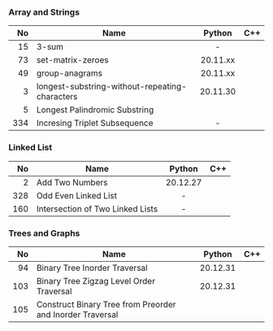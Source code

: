 ### Array and Strings

|  No | Name                                           |  Python  | C++ |
|----:|------------------------------------------------|:--------:|:---:|
|  15 | 3-sum                                          |    -     |     |
|  73 | set-matrix-zeroes                              | 20.11.xx |     |
|  49 | group-anagrams                                 | 20.11.xx |     |
|   3 | longest-substring-without-repeating-characters | 20.11.30 |     |
|   5 | Longest Palindromic Substring                  |          |     |
| 334 | Incresing Triplet Subsequence                  |    -     |     |

### Linked List

|  No | Name                             |  Python  | C++ |
|----:|----------------------------------|:--------:|:---:|
|   2 | Add Two Numbers                  | 20.12.27 |     |
| 328 | Odd Even Linked List             |    -     |     |
| 160 | Intersection of Two Linked Lists |    -     |     |

### Trees and Graphs

|  No | Name                                                      |  Python  | C++ |
|----:|-----------------------------------------------------------|:--------:|:---:|
|  94 | Binary Tree Inorder Traversal                             | 20.12.31 |     |
| 103 | Binary Tree Zigzag Level Order Traversal                  | 20.12.31 |     |
| 105 | Construct Binary Tree from Preorder and Inorder Traversal |          |     |